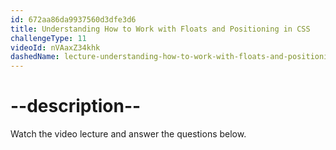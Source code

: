 ```yaml
---
id: 672aa86da9937560d3dfe3d6
title: Understanding How to Work with Floats and Positioning in CSS
challengeType: 11
videoId: nVAaxZ34khk
dashedName: lecture-understanding-how-to-work-with-floats-and-positioning-in-css
---
```


# --description--

Watch the video lecture and answer the questions below.


